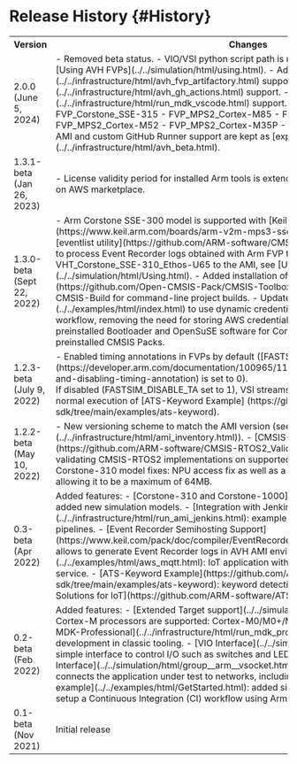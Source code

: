 # Release History {#History}

<table>
<tr>
<th>Version</th>
<th>Changes</th>
</tr>
<tr>
<td>2.0.0 (June 5, 2024)</td>
<td>
 - Removed beta status.
 - VIO/VSI python script path is moved into model configuration. See [Using AVH FVPs](../../simulation/html/using.html).
 - Added [Arm Tools Artifactory](../../infrastructure/html/avh_fvp_artifactory.html) support.
 - Added [Arm GitHub Actions](../../infrastructure/html/avh_gh_actions.html) support.
 - Added [Arm Keil Studio VsCode](../../infrastructure/html/run_mdk_vscode.html) support.
 - Added AVH FVP models:
   - FVP_Corstone_SSE-315
   - FVP_MPS2_Cortex-M85
   - FVP_MPS2_Cortex-M55
   - FVP_MPS2_Cortex-M52
   - FVP_MPS2_Cortex-M35P
 - Reworked documentation
 - AWS AMI and custom GitHub Runner support are kept as [experimental](../../infrastructure/html/avh_beta.html).
</td>
</tr>
<tr>
<td>1.3.1-beta (Jan 26, 2023)</td>
<td>
 - License validity period for installed Arm tools is extended.
 - EULA for AVH AMI is updated on AWS marketplace.
</td>
</tr>
<tr>
<td>1.3.0-beta (Sept 22, 2022)</td>
<td>
 - Arm Corstone SSE-300 model is supported with [Keil Studio Cloud](https://www.keil.arm.com/boards/arm-v2m-mps3-sse-300-fvp-610bb98/).
 - Provided [eventlist utility](https://github.com/ARM-software/CMSIS-View/tree/main/tools/eventlist) to process Event Recorder logs obtained with Arm FVP targets.
 - Added new FVP model - VHT_Corstone_SSE-310_Ethos-U65 to the AMI, see [Using Arm Fixed Virtual Platforms](../../simulation/html/Using.html).
 - Added installation of [CMSIS-Toolbox v1.0.0](https://github.com/Open-CMSIS-Pack/CMSIS-Toolbox) to the AMI, that also includes CMSIS-Build for command-line project builds.
 - Updated [examples](../../examples/html/index.html) to use dynamic credentials (IAM Role) in the GitHub CI workflow, removing the need for storing AWS credentials in GitHub Secrets.
 - Removed preinstalled Bootloader and OpenSuSE software for Corstone-1000.
 - Removed preinstalled CMSIS Packs.
</td>
</tr>
<tr>
<td>1.2.3-beta (July 9, 2022)</td>
<td>
 - Enabled timing annotations in FVPs by default ([FASTSIM_DISABLE_TA](https://developer.arm.com/documentation/100965/1117/Timing-Annotation/Enabling-and-disabling-timing-annotation) is set to 0).<br/>If disabled (FASTSIM_DISABLE_TA set to 1), VSI streams data too quickly and prevents normal execution of [ATS-Keyword Example] (https://github.com/ARM-software/open-iot-sdk/tree/main/examples/ats-keyword).
</td>
</tr>
<tr>
<td>1.2.2-beta (May 10, 2022)</td>
<td>
 - New versioning scheme to match the AMI version (see [AMI Inventory](../../infrastructure/html/ami_inventory.html)).
 - [CMSIS-RTOS2 Validation](https://github.com/ARM-software/CMSIS-RTOS2_Validation): Advanced test suite for validating CMSIS-RTOS2 implementations on supported Cortex-M cores runs using AVH.
 - Corstone-310 model fixes: NPU access fix as well as a parameter for the flash region size allowing it to be a maximum of 64MB.
</td>
</tr>
<tr>
<td>0.3-beta (Apr 2022)</td>
<td>Added features:
 - [Corstone-310 and Corstone-1000](../../simulation/html/Using.html): added new simulation models.
 - [Integration with Jenkins](../../infrastructure/html/run_ami_jenkins.html): example of AVH AMI usage in Jenkins CI pipelines.
 - [Event Recorder Semihosting Support](https://www.keil.com/pack/doc/compiler/EventRecorder/html/er_use.html#er_semihosting): allows to generate Event Recorder logs in AVH AMI environment.
 - [AWS MQTT Example](../../examples/html/aws_mqtt.html): IoT application with MQTT connectivity to AWS cloud service.
 - [ATS-Keyword Example](https://github.com/ARM-software/open-iot-sdk/tree/main/examples/ats-keyword): keyword detection application based on [Arm Total Solutions for IoT](https://github.com/ARM-software/ATS-Keyword/).
</td>
</tr>
<tr>
<td>0.2-beta (Feb 2022)</td>
<td>Added features:
 - [Extended Target support](../../simulation/html/Using.html): additional Cortex-M processors are supported: Cortex-M0/M0+/M3/M4/M7/M23/M33.
 - [Support in MDK-Professional](../../infrastructure/html/run_mdk_pro.html): enables desktop development in classic tooling.
 - [VIO Interface](../../simulation/html/group__arm__vio.html): simple interface to control I/O such as switches and LEDs via Python scripts.
 - [VSocket Interface](../../simulation/html/group__arm__vsocket.html): BSD socket interface that connects the application under test to networks, including public Internet.
 - [Get-Started example](../../examples/html/GetStarted.html): added simple example demonstrating how to setup a Continuous Integration (CI) workflow using Arm Virtual Hardware.
</td>
</tr>
<tr>
<td>0.1-beta (Nov 2021)</td>
<td>Initial release</td>
</tr>
</table>